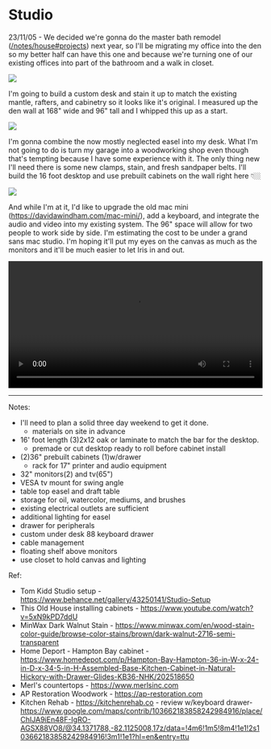 # Studio

23/11/05 - We decided we're gonna do the master bath remodel ([/notes/house#projects](/notes/house/#projects)) next year, so I'll be migrating my office into the den so my better half can have this one and because we're turning one of our existing offices into part of the bathroom and a walk in closet. 

![](https://davidawindham.com/wp-content/uploads/2021/07/offices.jpg)

I'm going to build a custom desk and stain it up to match the existing mantle, rafters, and cabinetry so it looks like it's original. I measured up the den wall at 168" wide and 96" tall and I whipped this up as a start.

![](/img/art.studio.jpg)

I'm gonna combine the now mostly neglected easel into my desk. What I'm not going to do is turn my garage into a woodworking shop even though that's tempting because I have some experience with it. The only thing new I'll need there is some new clamps, stain, and fresh sandpaper belts. I'll build the 16 foot desktop and use prebuilt cabinets on the wall right here 👇🏼

![](https://davidawindham.com/wp-content/themes/daw/img/studio.jpg)

And while I'm at it, I'd like to upgrade the old mac mini (<https://davidawindham.com/mac-mini/>), add a keyboard, and integrate the audio and video into my existing system. The 96" space will allow for two people to work side by side. I'm estimating the cost to be under a grand sans mac studio. I'm hoping it'll put my eyes on the canvas as much as the monitors and it'll be much easier to let Iris in and out.

<video src="https://davidawindham.com/media/office.mp4" width="100%" controls="controls">
</video>

---

Notes:
- I'll need to plan a solid three day weekend to get it done. 
  - materials on site in advance
- 16' foot length (3)2x12 oak or laminate to match the bar for the desktop.
  - premade or cut desktop ready to roll before cabinet install
- (2)36" prebuilt cabinets (1)w/drawer
  - rack for 17" printer and audio equipment
- 32" monitors(2) and tv(65")
- VESA tv mount for swing angle
- table top easel and draft table
- storage for oil, watercolor, mediums, and brushes
- existing electrical outlets are sufficient
- additional lighting for easel
- drawer for peripherals
- custom under desk 88 keyboard drawer
- cable management
- floating shelf above monitors
- use closet to hold canvas and lighting


Ref:

- Tom Kidd Studio setup - <https://www.behance.net/gallery/43250141/Studio-Setup>
- This Old House installing cabinets - <https://www.youtube.com/watch?v=5xN9kPD7ddU>
- MinWax Dark Walnut Stain - <https://www.minwax.com/en/wood-stain-color-guide/browse-color-stains/brown/dark-walnut-2716-semi-transparent>
- Home Deport - Hampton Bay cabinet - <https://www.homedepot.com/p/Hampton-Bay-Hampton-36-in-W-x-24-in-D-x-34-5-in-H-Assembled-Base-Kitchen-Cabinet-in-Natural-Hickory-with-Drawer-Glides-KB36-NHK/202518650>
- Merl's countertops - <https://www.merlsinc.com>
- AP Restoration Woodwork - <https://ap-restoration.com>
- Kitchen Rehab - <https://kitchenrehab.co> - review w/keyboard drawer- <https://www.google.com/maps/contrib/103662183858242984916/place/ChIJA9iEn48F-IgRO-AGSX88VO8/@34.1371788,-82.1125008,17z/data=!4m6!1m5!8m4!1e1!2s103662183858242984916!3m1!1e1?hl=en&entry=ttu>